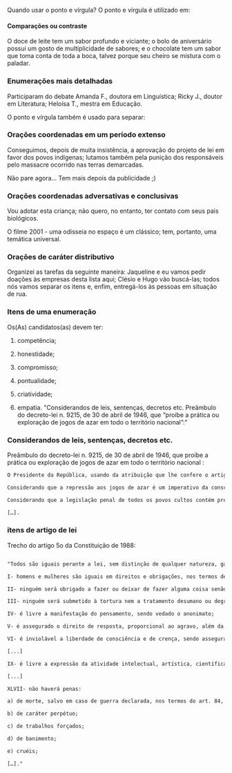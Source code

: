 Quando usar o ponto e vírgula?
O ponto e vírgula é utilizado em:

#### Comparações ou contraste
O doce de leite tem um sabor profundo e viciante; o bolo de aniversário possui um gosto de multiplicidade de sabores; e o chocolate tem um sabor que toma conta de toda a boca, talvez porque seu cheiro se mistura com o paladar.

### Enumerações mais detalhadas
Participaram do debate Amanda F., doutora em Linguística; Ricky J., doutor em Literatura; Heloísa T., mestra em Educação.

O ponto e vírgula também é usado para separar:

### Orações coordenadas em um período extenso
Conseguimos, depois de muita insistência, a aprovação do projeto de lei em favor dos povos indígenas; lutamos também pela punição dos responsáveis pelo massacre ocorrido nas terras demarcadas.


Não pare agora... Tem mais depois da publicidade ;)

### Orações coordenadas adversativas e conclusivas
Vou adotar esta criança; não quero, no entanto, ter contato com seus pais biológicos.

O filme 2001 - uma odisseia no espaço é um clássico; tem, portanto, uma temática universal.

### Orações de caráter distributivo
Organizei as tarefas da seguinte maneira: Jaqueline e eu vamos pedir doações às empresas desta lista aqui; Clésio e Hugo vão buscá-las; todos nós vamos separar os itens e, enfim, entregá-los às pessoas em situação de rua.

### Itens de uma enumeração
Os(As) candidatos(as) devem ter:

1. competência;

2. honestidade;

3. compromisso;

4. pontualidade;

5. criatividade;

6. empatia.
"Considerandos de leis, sentenças, decretos etc.
Preâmbulo do decreto-lei n. 9215, de 30 de abril de 1946, que “proíbe a prática ou exploração de jogos de azar em todo o território nacional”:"

### Considerandos de leis, sentenças, decretos etc.

Preâmbulo do decreto-lei n. 9215, de 30 de abril de 1946, que proíbe a prática ou exploração de jogos de azar em todo o território nacional :
```txt
O Presidente da República, usando da atribuição que lhe confere o artigo 180 da Constituição, e

Considerando que a repressão aos jogos de azar é um imperativo da consciência universal;

Considerando que a legislação penal de todos os povos cultos contém preceitos tendentes a esse fim;

[…].
```
### itens de artigo de lei
Trecho do artigo 5o da Constituição de 1988:
```txt

"Todos são iguais perante a lei, sem distinção de qualquer natureza, garantindo-se aos brasileiros e aos estrangeiros residentes no País a inviolabilidade do direito à vida, à liberdade, à igualdade, à segurança e à propriedade, nos termos seguintes:

I- homens e mulheres são iguais em direitos e obrigações, nos termos desta Constituição;

II- ninguém será obrigado a fazer ou deixar de fazer alguma coisa senão em virtude de lei;

III- ninguém será submetido à tortura nem a tratamento desumano ou degradante;

IV- é livre a manifestação do pensamento, sendo vedado o anonimato;

V- é assegurado o direito de resposta, proporcional ao agravo, além da indenização por dano material, moral ou à imagem;

VI- é inviolável a liberdade de consciência e de crença, sendo assegurado o livre exercício dos cultos religiosos e garantida, na forma da lei, a proteção aos locais de culto e a suas liturgias;

[...]

IX- é livre a expressão da atividade intelectual, artística, científica e de comunicação, independentemente de censura ou licença;

[...]

XLVII- não haverá penas:

a) de morte, salvo em caso de guerra declarada, nos termos do art. 84, XIX;

b) de caráter perpétuo;

c) de trabalhos forçados;

d) de banimento;

e) cruéis;

[…]."
```

